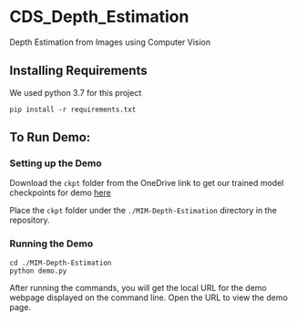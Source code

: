 # CDS_Depth_Estimation
Depth Estimation from Images using Computer Vision

## Installing Requirements
We used python 3.7 for this project
```shell
pip install -r requirements.txt
```

## To Run Demo:
### Setting up the Demo
Download the `ckpt` folder from the OneDrive link to get our trained model checkpoints for demo [here](https://sutdapac-my.sharepoint.com/:f:/g/personal/peixuan_lee_mymail_sutd_edu_sg/EpZJNFK_vIpFpSTxINMsr4oBfaxx_g_-J1M-TBHYXP90PA?e=aehY7G)

Place the `ckpt` folder under the `./MIM-Depth-Estimation` directory in the repository.
### Running the Demo
```shell
cd ./MIM-Depth-Estimation
python demo.py
```
After running the commands, you will get the local URL for the demo webpage displayed on the command line. Open the URL to view the demo page.


